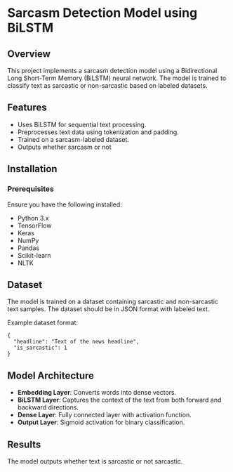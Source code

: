 # Sarcasm Detection Model using BiLSTM

## Overview
This project implements a sarcasm detection model using a Bidirectional Long Short-Term Memory (BiLSTM) neural network. The model is trained to classify text as sarcastic or non-sarcastic based on labeled datasets.

## Features
- Uses BiLSTM for sequential text processing.
- Preprocesses text data using tokenization and padding.
- Trained on a sarcasm-labeled dataset.
- Outputs whether sarcasm or not

## Installation
### Prerequisites
Ensure you have the following installed:
- Python 3.x
- TensorFlow
- Keras
- NumPy
- Pandas
- Scikit-learn
- NLTK

## Dataset
The model is trained on a dataset containing sarcastic and non-sarcastic text samples. The dataset should be in JSON format with labeled text.

Example dataset format:
```
{
  "headline": "Text of the news headline",
  "is_sarcastic": 1
}
```

## Model Architecture
- **Embedding Layer**: Converts words into dense vectors.
- **BiLSTM Layer**: Captures the context of the text from both forward and backward directions.
- **Dense Layer**: Fully connected layer with activation function.
- **Output Layer**: Sigmoid activation for binary classification.

## Results
The model outputs whether text is sarcastic or not sarcastic.

